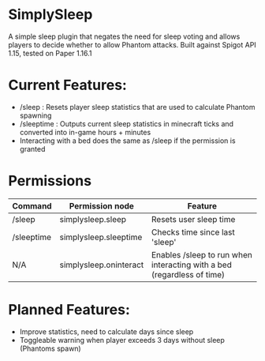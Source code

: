 # SimplySleep
 A simple sleep plugin that negates the need for sleep voting and allows players to decide whether to allow Phantom attacks.
 Built against Spigot API 1.15, tested on Paper 1.16.1

# Current Features: 
* /sleep : Resets player sleep statistics that are used to calculate Phantom spawning
* /sleeptime : Outputs current sleep statistics in minecraft ticks and converted into in-game hours + minutes
* Interacting with a bed does the same as /sleep if the permission is granted

# Permissions
| Command | Permission node | Feature |
| ------------- | ------------- | ------------- |
| /sleep | simplysleep.sleep | Resets user sleep time | 
| /sleeptime | simplysleep.sleeptime | Checks time since last 'sleep' | 
| N/A | simplysleep.oninteract | Enables /sleep to run when interacting with a bed (regardless of time) |

# Planned Features: 
* Improve statistics, need to calculate days since sleep
* Toggleable warning when player exceeds 3 days without sleep (Phantoms spawn)
